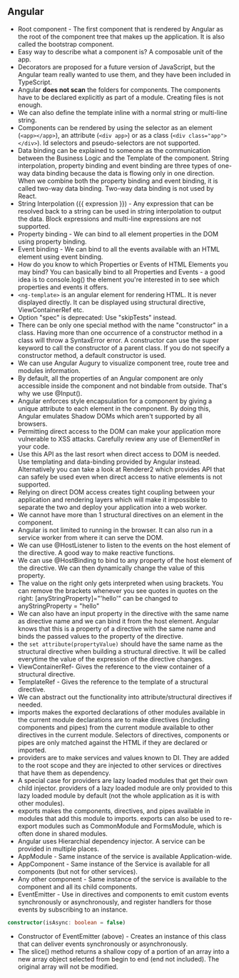 ## Angular

- Root component - The first component that is rendered by Angular as the root of the component tree that makes up the application. It is also called the bootstrap component.
- Easy way to describe what a component is? A composable unit of the app.
- Decorators are proposed for a future version of JavaScript, but the Angular team really wanted to use them, and they have been included in TypeScript.
- Angular **does not scan** the folders for components. The components have to be declared explicitly as part of a module. Creating files is not enough.
- We can also define the template inline with a normal string or multi-line string.
- Components can be rendered by using the selector as an element (```<app></app>```), an attribute (```<div app>```) or as a class (```<div class="app"></div>```). Id selectors and pseudo-selectors are not supported.
- Data binding can be explained to someone as the communication between the Business Logic and the Template of the component. String interpolation, property binding and event binding are three types of one-way data binding because the data is flowing only in one direction. When we combine both the property binding and event binding, it is called two-way data binding. Two-way data binding is not used by React.
- String Interpolation ({{ expression }}) - Any expression that can be resolved back to a string can be used in string interpolation to output the data. Block expressions and multi-line expressions are not supported.
- Property binding - We can bind to all element properties in the DOM using property binding.
- Event binding - We can bind to all the events available with an HTML element using event binding.
- How do you know to which Properties or Events of HTML Elements you may bind? You can basically bind to all Properties and Events - a good idea is to console.log()  the element you're interested in to see which properties and events it offers.
- ```<ng-template>``` is an angular element for rendering HTML. It is never displayed directly. It can be displayed using structural directive, ViewContainerRef etc.
- Option "spec" is deprecated: Use "skipTests" instead.
- There can be only one special method with the name "constructor" in a class. Having more than one occurrence of a constructor method in a class will throw a SyntaxError error. A constructor can use the super keyword to call the constructor of a parent class. If you do not specify a constructor method, a default constructor is used.
- We can use Angular Augury to visualize component tree, route tree and modules information.
- By default, all the properties of an Angular component are only accessible inside the component and not bindable from outside. That's why we use @Input().
- Angular enforces style encapsulation for a component by giving a unique attribute to each element in the component. By doing this, Angular emulates Shadow DOMs which aren't supported by all browsers.
- Permitting direct access to the DOM can make your application more vulnerable to XSS attacks. Carefully review any use of ElementRef in your code.
- Use this API as the last resort when direct access to DOM is needed. Use templating and data-binding provided by Angular instead. Alternatively you can take a look at Renderer2 which provides API that can safely be used even when direct access to native elements is not supported.
- Relying on direct DOM access creates tight coupling between your application and rendering layers which will make it impossible to separate the two and deploy your application into a web worker.
- We cannot have more than 1 structural directives on an element in the component.
- Angular is not limited to running in the browser. It can also run in a service worker from where it can serve the DOM.
- We can use @HostListener to listen to the events on the host element of the directive. A good way to make reactive functions.
- We can use @HostBinding to bind to any property of the host element of the directive. We can then dynamically change the value of this property.
- The value on the right only gets interpreted when using brackets. You can remove the brackets whenever you see quotes in quotes on the right: [anyStringProperty]="'hello'" can be changed to anyStringProperty = "hello"
- We can also have an input property in the directive with the same name as directive name and we can bind it from the host element. Angular knows that this is a property of a directive with the same name and binds the passed values to the property of the directive.
- the ```set attribute(propertyValue)``` should have the same name as the structural directive when building a structural directive. It will be called everytime the value of the expression of the directive changes.
- ViewContainerRef- Gives the reference to the view container of a structural directive.
- TemplateRef - Gives the reference to the template of a structural directive.
- We can abstract out the functionality into attribute/structural directives if needed.
- imports makes the exported declarations of other modules available in the current module
declarations are to make directives (including components and pipes) from the current module available to other directives in the current module. Selectors of directives, components or pipes are only matched against the HTML if they are declared or imported.
- providers are to make services and values known to DI. They are added to the root scope and they are injected to other services or directives that have them as dependency.
- A special case for providers are lazy loaded modules that get their own child injector. providers of a lazy loaded module are only provided to this lazy loaded module by default (not the whole application as it is with other modules).
- exports makes the components, directives, and pipes available in modules that add this module to imports.  exports can also be used to re-export modules such as CommonModule and FormsModule, which is often done in shared modules.
- Angular uses Hierarchial dependency injector. A service can be provided in multiple places.
- AppModule - Same instance of the service is available Application-wide.
- AppComponent - Same instance of the Service is available for all components (but not for other services).
- Any other component - Same instance of the service is available to the component and all its child components.
- EventEmitter - Use in directives and components to emit custom events synchronously or asynchronously, and register handlers for those events by subscribing to an instance.
```typescript
constructor(isAsync: boolean = false)
```
- Constructor of EventEmitter (above) - Creates an instance of this class that can deliver events synchronously or asynchronously.
- The slice() method returns a shallow copy of a portion of an array into a new array object selected from begin to end (end not included). The original array will not be modified.